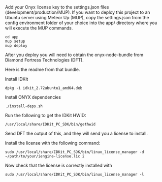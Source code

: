 Add your Onyx license key to the settings.json files (development/production/MUP).
If you want to deploy this project to an Ubuntu server using Meteor Up (MUP), copy the settings.json from the config environment folder of your choice into the app/ directory where you will execute the MUP commands.
```
cd app
mup setup
mup deploy
```

After you deploy you will need to obtain the onyx-node-bundle from Diamond Fortress Technologies (DFT).

Here is the readme from that bundle.

Install IDKit
```
dpkg -i idkit_2.72ubuntu1_amd64.deb
```

Install ONYX dependencies
```
./install-deps.sh
```

Run the following to get the IDKit HWID:
```
/usr/local/share/IDKit_PC_SDK/bin/gethwid
```

Send DFT the output of this, and they will send you a license to install.

Install the license with the following command:
```
sudo /usr/local/share/IDKit_PC_SDK/bin/linux_license_manager -d ~/path/to/your/iengine-license.lic 2
```

Now check that the license is correctly installed with

```
sudo /usr/local/share/IDKit_PC_SDK/bin/linux_license_manager -l
```

